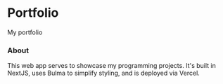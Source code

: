 # Portfolio

My portfolio

### About

This web app serves to showcase my programming projects. It's built in NextJS, uses Bulma to simplify styling, and is deployed via Vercel.